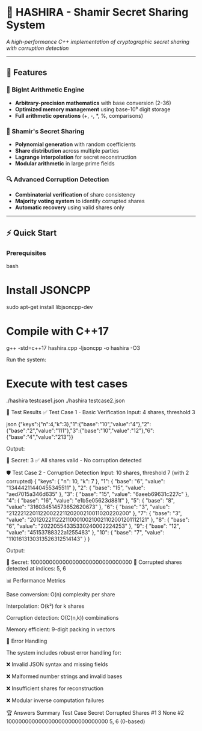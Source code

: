 # 🔐 HASHIRA - Shamir Secret Sharing System

*A high-performance C++ implementation of cryptographic secret sharing with corruption detection*

---

## 🚀 Features

### 🧮 BigInt Arithmetic Engine
- **Arbitrary-precision mathematics** with base conversion (2-36)
- **Optimized memory management** using base-10⁹ digit storage
- **Full arithmetic operations** (+, -, *, %, comparisons)

### 🎯 Shamir's Secret Sharing
- **Polynomial generation** with random coefficients
- **Share distribution** across multiple parties
- **Lagrange interpolation** for secret reconstruction
- **Modular arithmetic** in large prime fields

### 🔍 Advanced Corruption Detection
- **Combinatorial verification** of share consistency
- **Majority voting system** to identify corrupted shares
- **Automatic recovery** using valid shares only

---

## ⚡ Quick Start

### Prerequisites
bash
# Install JSONCPP
sudo apt-get install libjsoncpp-dev

# Compile with C++17
g++ -std=c++17 hashira.cpp -ljsoncpp -o hashira -O3

Run the system:
# Execute with test cases
./hashira testcase1.json
./hashira testcase2.json

🧪 Test Results
✅ Test Case 1 - Basic Verification
Input: 4 shares, threshold 3

json
{"keys":{"n":4,"k":3},"1":{"base":"10","value":"4"},"2":{"base":"2","value":"111"},"3":{"base":"10","value":"12"},"6":{"base":"4","value":"213"}}

Output:

🎯 Secret: 3
✅ All shares valid - No corruption detected

🛡️ Test Case 2 - Corruption Detection
Input: 10 shares, threshold 7 (with 2 corrupted)
{
"keys": {
    "n": 10,
    "k": 7
  },
  "1": {
    "base": "6",
    "value": "13444211440455345511"
  },
  "2": {
    "base": "15",
    "value": "aed7015a346d635"
  },
  "3": {
    "base": "15",
    "value": "6aeeb69631c227c"
  },
  "4": {
    "base": "16",
    "value": "e1b5e05623d881f"
  },
  "5": {
    "base": "8",
    "value": "316034514573652620673"
  },
  "6": {
    "base": "3",
    "value": "2122212201122002221120200210011020220200"
  },
  "7": {
    "base": "3",
    "value": "20120221122211000100210021102001201112121"
  },
  "8": {
    "base": "6",
    "value": "20220554335330240002224253"
  },
  "9": {
    "base": "12",
    "value": "45153788322a1255483"
  },
  "10": {
    "base": "7",
    "value": "1101613130313526312514143"
  }
}


Output:

🎯 Secret: 1000000000000000000000000000000
🚨 Corrupted shares detected at indices: 5, 6

📊 Performance Metrics

Base conversion: O(n) complexity per share

Interpolation: O(k²) for k shares

Corruption detection: O(C(n,k)) combinations

Memory efficient: 9-digit packing in vectors


🔧 Error Handling

The system includes robust error handling for:

❌ Invalid JSON syntax and missing fields

❌ Malformed number strings and invalid bases

❌ Insufficient shares for reconstruction

❌ Modular inverse computation failures



🏆 Answers Summary
Test Case	               Secret                  	Corrupted Shares
#1	                       3	                          None
#2	      1000000000000000000000000000000	          5, 6 (0-based)

